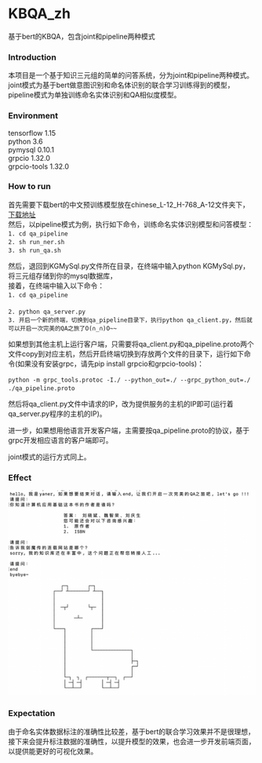 # KBQA_zh
基于bert的KBQA，包含joint和pipeline两种模式

### Introduction
本项目是一个基于知识三元组的简单的问答系统，分为joint和pipeline两种模式。joint模式为基于bert做意图识别和命名体识别的联合学习训练得到的模型，pipeline模式为单独训练命名实体识别和QA相似度模型。

### Environment
tensorflow 1.15     
python 3.6      
pymysql 0.10.1       
grpcio 1.32.0     
grpcio-tools 1.32.0      

### How to run
首先需要下载bert的中文预训练模型放在chinese_L-12_H-768_A-12文件夹下，[下载地址](https://storage.googleapis.com/bert_models/2018_11_03/chinese_L-12_H-768_A-12.zip)<br>
然后，以pipeline模式为例，执行如下命令，训练命名实体识别模型和问答模型：     
`1. cd qa_pipeline`<br>
`2. sh run_ner.sh`<br>
`3. sh run_qa.sh`<br>

然后，退回到KGMySql.py文件所在目录，在终端中输入python KGMySql.py，将三元组存储到你的mysql数据库，<br>
接着，在终端中输入以下命令：<br>
`1. cd qa_pipeline`<br>     
`2. python qa_server.py`<br>
`3. 开启一个新的终端，切换到qa_pipeline目录下，执行python qa_client.py，然后就可以开启一次完美的QA之旅了O(∩_∩)O~~`<br>

如果想到其他主机上运行客户端，只需要将qa_client.py和qa_pipeline.proto两个文件copy到对应主机，然后开启终端切换到存放两个文件的目录下，运行如下命令(如果没有安装grpc，请先pip install grpcio和grpcio-tools)：<br>

`python -m grpc_tools.protoc -I./ --python_out=./ --grpc_python_out=./ ./qa_pipeline.proto`<br>

然后将qa_client.py文件中请求的IP，改为提供服务的主机的IP即可(运行着qa_server.py程序的主机的IP)。

进一步，如果想用他语言开发客户端，主需要按qa_pipeline.proto的协议，基于grpc开发相应语言的客户端即可。

joint模式的运行方式同上。

### Effect
![avatar](./emo.png)

### Expectation
由于命名实体数据标注的准确性比较差，基于bert的联合学习效果并不是很理想，接下来会提升标注数据的准确性，以提升模型的效果，也会进一步开发前端页面，以提供能更好的可视化效果。
